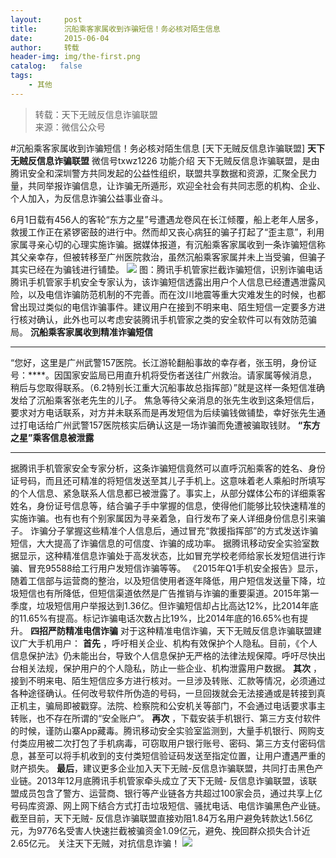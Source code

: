 ```yaml
---
layout:     post
title:      沉船乘客家属收到诈骗短信！务必核对陌生信息
date:       2015-06-04
author:     转载
header-img: img/the-first.png
catalog:   false
tags:
    - 其他
---
```


<blockquote><p>转载：天下无贼反信息诈骗联盟<br>
来源：微信公众号</p></blockquote>

#沉船乘客家属收到诈骗短信！务必核对陌生信息
[天下无贼反信息诈骗联盟]
**天下无贼反信息诈骗联盟**
微信号txwz1226
功能介绍
天下无贼反信息诈骗联盟，是由腾讯安全和深圳警方共同发起的公益性组织，联盟共享数据和资源，汇聚全民力量，共同举报诈骗信息，让诈骗无所遁形，欢迎全社会有共同志愿的机构、企业、个人加入，为反信息诈骗公益事业奋斗。

6月1日载有456人的客轮“东方之星”号遭遇龙卷风在长江倾覆，船上老年人居多，救援工作正在紧锣密鼓的进行中。然而却又丧心病狂的骗子打起了“歪主意”，利用家属寻亲心切的心理实施诈骗。据媒体报道，有沉船乘客家属收到一条诈骗短信称其父亲幸存，但被转移至广州医院救治，虽然沉船乘客家属并未上当受骗，但骗子其实已经在为骗钱进行铺垫。
![]({{site.baseurl}}/postimg/3Frx8wcpibStVf1GhT0vZf5KbUnx7n98ISrL6cnfpV6HbjVYQOJzQyXorUEeDqVjqSPpTIdWHicDuWsq6A6TJPsA.jpeg)
图：腾讯手机管家拦截诈骗短信，识别诈骗电话
腾讯手机管家手机安全专家认为，该诈骗短信透露出用户个人信息已经遭遇泄露风险，以及电信诈骗防范机制的不完善。而在汶川地震等重大灾难发生的时候，也都曾出现过类似的电信诈骗事件。建议用户在接到不明来电、陌生短信一定要多方进行核对确认，此外也可以考虑安装腾讯手机管家之类的安全软件可以有效防范骗局。
**沉船乘客家属收到精准诈骗短信**
****
“您好，这里是广州武警157医院。长江游轮翻船事故的幸存者，张玉明，身份证号：****。因国家安监局已用直升机将受伤者送往广州救治。请家属等候消息，稍后与您取得联系。（6.2特别长江重大沉船事故总指挥部）”就是这样一条短信准确发给了沉船乘客张老先生的儿子。
焦急等待父亲消息的张先生收到这条短信后，要求对方电话联系，对方并未联系而是再发短信为后续骗钱做铺垫，幸好张先生通过打电话给广州武警157医院核实后确认这是一场诈骗而免遭被骗取钱财。
**“东方之星”乘客信息被泄露**
****
据腾讯手机管家安全专家分析，这条诈骗短信竟然可以直呼沉船乘客的姓名、身份证号码，而且还可精准的将短信发送至其儿子手机上。这意味着老人乘船时所填写的个人信息、紧急联系人信息都已被泄露了。事实上，从部分媒体公布的详细乘客姓名，身份证号信息等，结合骗子手中掌握的信息，使得他们能够比较快速精准的实施诈骗。也有也有个别家属因为寻亲着急，自行发布了亲人详细身份信息引来骗子。
诈骗分子掌握这些精准个人信息后，通过冒充“救援指挥部”的方式发送诈骗短信，大大提高了诈骗信息的可信度、诈骗的成功率。
据腾讯移动安全实验室数据显示，这种精准信息诈骗处于高发状态，比如冒充学校老师给家长发短信进行诈骗、冒充95588给工行用户发短信诈骗等等。
《2015年Q1手机安全报告》显示，随着工信部与运营商的整治，以及短信使用者逐年降低，用户短信发送量下降，垃圾短信也有所降低，但短信渠道依然是广告推销与诈骗的重要渠道。2015年第一季度，垃圾短信用户举报达到1.36亿。但诈骗短信却占比高达12%，比2014年底的11.65%有提高。标记诈骗电话次数占比19%，比2014年底的16.65%也有提升。
**四招严防精准电信诈骗**
对于这种精准电信诈骗，天下无贼反信息诈骗联盟建议广大手机用户：
**首先**
，呼吁相关企业、机构有效保护个人隐私。目前，《个人信息保护法》仍未能出台，导致个人信息保护无严格的法律法规保障。呼吁尽快出台相关法规，保护用户的个人隐私，防止一些企业、机构泄露用户数据。
**其次**
，接到不明来电、陌生短信应多方进行核对。一旦涉及转账、汇款等情况，必须通过各种途径确认。任何改号软件所伪造的号码，一旦回拨就会无法接通或是转接到真正机主，骗局即被戳穿。法院、检察院和公安机关等部门，不会通过电话要求事主转账，也不存在所谓的“安全账户”。
**再次**
，下载安装手机银行、第三方支付软件的时候，谨防山寨App藏毒。腾讯移动安全实验室监测到，大量手机银行、网购支付类应用被二次打包了手机病毒，可窃取用户银行账号、密码、第三方支付密码信息，甚至可以将手机收到的支付类短信验证码发送至指定位置，让用户遭遇严重的财产损失。
**最后**，建议更多企业加入天下无贼-反信息诈骗联盟，共同打击黑色产业链。2013年12月底腾讯手机管家牵头成立了天下无贼-
反信息诈骗联盟，该联盟成员包含了警方、运营商、银行等产业链各方共超过100家会员，通过共享上亿号码库资源、网上网下结合方式打击垃圾短信、骚扰电话、电信诈骗黑色产业链。截至目前，天下无贼-
反信息诈骗联盟直接劝阻1.84万名用户避免转款达1.56亿元，为9776名受害人快速拦截被骗资金1.09亿元，避免、挽回群众损失合计近2.65亿元。
关注天下无贼，对抗信息诈骗！
![]({{site.baseurl}}/postimg/3Frx8wcpibStVf1GhT0vZf5KbUnx7n98ILYua6m52G9yDiaRPhNNlUNN3tabiaEtonJFIJNZ6ezSXDr3rxGdS2xgg.jpeg)
